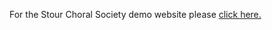 <!DOCTYPE HTML>

<html>
<head>
<title>Website demo</title>
</head>
<body>

<p>For the Stour Choral Society demo website please <a href="index.htm">click here.</a>
</body>
</html>
